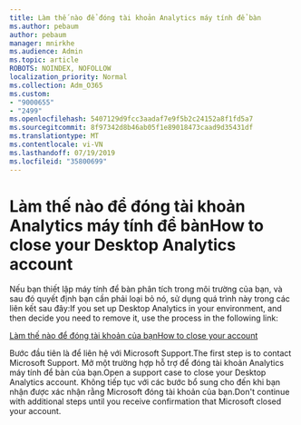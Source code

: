 ```yaml
---
title: Làm thế nào để đóng tài khoản Analytics máy tính để bàn
ms.author: pebaum
author: pebaum
manager: mnirkhe
ms.audience: Admin
ms.topic: article
ROBOTS: NOINDEX, NOFOLLOW
localization_priority: Normal
ms.collection: Adm_O365
ms.custom:
- "9000655"
- "2499"
ms.openlocfilehash: 5407129d9fcc3aadaf7e9f5b2c24152a8f1fd5a7
ms.sourcegitcommit: 8f97342d8b46ab05f1e89018473caad9d35431df
ms.translationtype: MT
ms.contentlocale: vi-VN
ms.lasthandoff: 07/19/2019
ms.locfileid: "35800699"
---
```

# <a name="how-to-close-your-desktop-analytics-account"></a><span data-ttu-id="0ec45-102">Làm thế nào để đóng tài khoản Analytics máy tính để bàn</span><span class="sxs-lookup"><span data-stu-id="0ec45-102">How to close your Desktop Analytics account</span></span>

<span data-ttu-id="0ec45-103">Nếu bạn thiết lập máy tính để bàn phân tích trong môi trường của bạn, và sau đó quyết định bạn cần phải loại bỏ nó, sử dụng quá trình này trong các liên kết sau đây:</span><span class="sxs-lookup"><span data-stu-id="0ec45-103">If you set up Desktop Analytics in your environment, and then decide you need to remove it, use the process in the following link:</span></span>

[<span data-ttu-id="0ec45-104">Làm thế nào để đóng tài khoản của bạn</span><span class="sxs-lookup"><span data-stu-id="0ec45-104">How to close your account</span></span>](https://docs.microsoft.com/sccm/desktop-analytics/account-close)

<span data-ttu-id="0ec45-105">Bước đầu tiên là để liên hệ với Microsoft Support.</span><span class="sxs-lookup"><span data-stu-id="0ec45-105">The first step is to contact Microsoft Support.</span></span> <span data-ttu-id="0ec45-106">Mở một trường hợp hỗ trợ để đóng tài khoản Analytics máy tính để bàn của bạn.</span><span class="sxs-lookup"><span data-stu-id="0ec45-106">Open a support case to close your Desktop Analytics account.</span></span> <span data-ttu-id="0ec45-107">Không tiếp tục với các bước bổ sung cho đến khi bạn nhận được xác nhận rằng Microsoft đóng tài khoản của bạn.</span><span class="sxs-lookup"><span data-stu-id="0ec45-107">Don't continue with additional steps until you receive confirmation that Microsoft closed your account.</span></span>